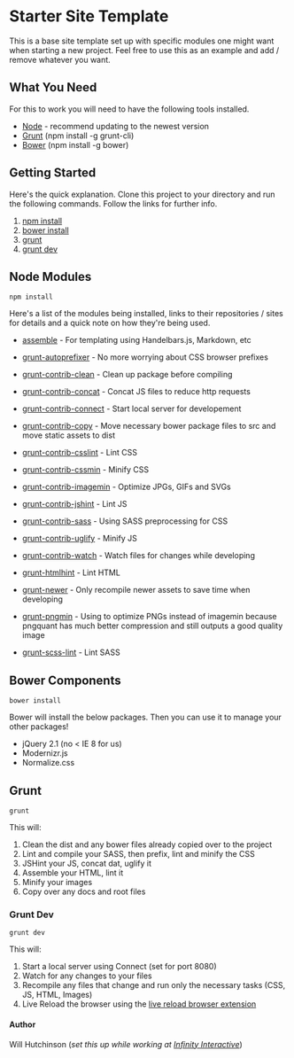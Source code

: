 Starter Site Template
=====================

This is a base site template set up with specific modules one might want when starting a new project. Feel free to use this as an example and add / remove whatever you want.


## What You Need

For this to work you will need to have the following tools installed.

* [Node](https://nodejs.org/) - recommend updating to the newest version
* [Grunt](http://gruntjs.com/getting-started) (npm install -g grunt-cli)
* [Bower](http://bower.io/) (npm install -g bower)


## Getting Started

Here's the quick explanation. Clone this project to your directory and run the following commands. Follow the links for further info.

1. [npm install](#node-modules)
2. [bower install](#bower-components)
3. [grunt](#grunt)
4. [grunt dev](#grunt-dev)


## Node Modules

```
npm install
```

Here's a list of the modules being installed, links to their repositories / sites for details and a quick note on how they're being used.

* [assemble](http://assemble.io/) - For templating using Handelbars.js, Markdown, etc

* [grunt-autoprefixer](https://github.com/nDmitry/grunt-autoprefixer) - No more worrying about CSS browser prefixes

* [grunt-contrib-clean](https://github.com/gruntjs/grunt-contrib-clean) - Clean up package before compiling

* [grunt-contrib-concat](https://github.com/gruntjs/grunt-contrib-concat) - Concat JS files to reduce http requests

* [grunt-contrib-connect](https://github.com/gruntjs/grunt-contrib-connect) - Start local server for developement

* [grunt-contrib-copy](https://github.com/gruntjs/grunt-contrib-copy) - Move necessary bower package files to src and move static assets to dist

* [grunt-contrib-csslint](https://github.com/gruntjs/grunt-contrib-csslint) - Lint CSS

* [grunt-contrib-cssmin](https://github.com/gruntjs/grunt-contrib-cssmin) - Minify CSS

* [grunt-contrib-imagemin](https://github.com/gruntjs/grunt-contrib-imagemin) - Optimize JPGs, GIFs and SVGs

* [grunt-contrib-jshint](https://github.com/gruntjs/grunt-contrib-jshint) - Lint JS

* [grunt-contrib-sass](https://github.com/gruntjs/grunt-contrib-sass) - Using SASS preprocessing for CSS

* [grunt-contrib-uglify](https://github.com/gruntjs/grunt-contrib-uglify) - Minify JS

* [grunt-contrib-watch](https://github.com/gruntjs/grunt-contrib-watch) - Watch files for changes while developing

* [grunt-htmlhint](https://github.com/yaniswang/grunt-htmlhint) - Lint HTML

* [grunt-newer](https://github.com/tschaub/grunt-newer) - Only recompile newer assets to save time when developing

* [grunt-pngmin](https://github.com/zauni/pngmin) - Using to optimize PNGs instead of imagemin because pngquant has much better compression and still outputs a good quality image

* [grunt-scss-lint](https://github.com/ahmednuaman/grunt-scss-lint) - Lint SASS


## Bower Components

```
bower install
```

Bower will install the below packages. Then you can use it to manage your other packages!

* jQuery 2.1 (no < IE 8 for us)
* Modernizr.js
* Normalize.css


## Grunt

```
grunt
```

This will:

1. Clean the dist and any bower files already copied over to the project
2. Lint and compile your SASS, then prefix, lint and minify the CSS
3. JSHint your JS, concat dat, uglify it
4. Assemble your HTML, lint it
5. Minify your images
6. Copy over any docs and root files


### Grunt Dev

```
grunt dev
```

This will:

1. Start a local server using Connect (set for port 8080)
2. Watch for any changes to your files
3. Recompile any files that change and run only the necessary tasks (CSS, JS, HTML, Images)
4. Live Reload the browser using the [live reload browser extension](http://feedback.livereload.com/knowledgebase/articles/86242-how-do-i-install-and-use-the-browser-extensions-)


#### Author

Will Hutchinson
(_set this up while working at [Infinity Interactive](http://iinteractive.com)_)
